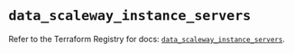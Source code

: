 # `data_scaleway_instance_servers`

Refer to the Terraform Registry for docs: [`data_scaleway_instance_servers`](https://registry.terraform.io/providers/scaleway/scaleway/2.59.0/docs/data-sources/instance_servers).

